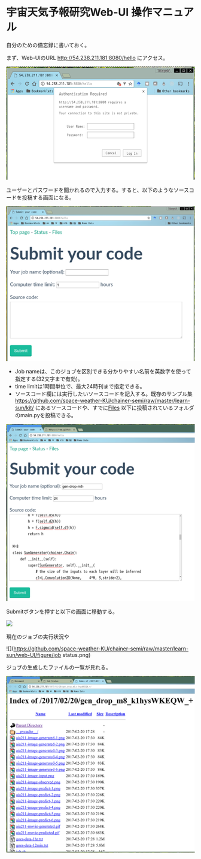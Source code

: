 # 宇宙天気予報研究Web-UI 操作マニュアル

自分のための備忘録に書いておく。

まず、Web-UIのURL http://54.238.211.181:8080/hello にアクセス。



![](https://github.com/space-weather-KU/chainer-semi/raw/master/learn-sun/web-UI/figure/hello.png)

ユーザーとパスワードを聞かれるので入力する。すると、以下のようなソースコードを投稿する画面になる。

![](https://github.com/space-weather-KU/chainer-semi/raw/master/learn-sun/web-UI/figure/submit.png)

- Job nameは、このジョブを区別できる分かりやすい名前を英数字を使って指定する(32文字まで有効)。
- time limitは1時間単位で、最大24時刊まで指定できる。
- ソースコード欄には実行したいソースコードを記入する。既存のサンプル集 https://github.com/space-weather-KU/chainer-semi/raw/master/learn-sun/kit/ にあるソースコードや、すでに[Files](http://54.238.211.181/) 以下に投稿されているフォルダのmain.pyを投稿できる。

![](https://github.com/space-weather-KU/chainer-semi/raw/master/learn-sun/web-UI/figure/submit-code.png)

Submitボタンを押すと以下の画面に移動する。

![](https://github.com/nushio3/tsubacloume/raw/master/figure/submitted.png)

現在のジョブの実行状況や

![](https://github.com/space-weather-KU/chainer-semi/raw/master/learn-sun/web-UI/figure/job status.png)

ジョブの生成したファイルの一覧が見れる。

![](https://github.com/space-weather-KU/chainer-semi/raw/master/learn-sun/web-UI/figure/files.png)
